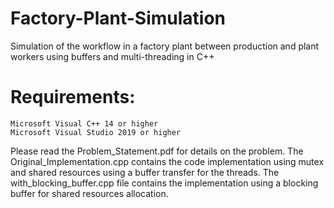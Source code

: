 # Factory-Plant-Simulation
Simulation of the workflow in a factory plant between production and plant workers using buffers and multi-threading in C++
# Requirements:
```
Microsoft Visual C++ 14 or higher
Microsoft Visual Studio 2019 or higher
```
Please read the Problem_Statement.pdf for details on the problem. The Original_Implementation.cpp contains the code implementation using mutex and shared resources using a buffer transfer for the threads. The with_blocking_buffer.cpp file contains the implementation using a blocking buffer for shared resources allocation.
